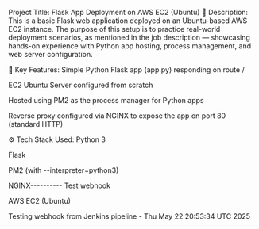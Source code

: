  Project Title: Flask App Deployment on AWS EC2 (Ubuntu)
🔧 Description:
This is a basic Flask web application deployed on an Ubuntu-based AWS EC2 instance. The purpose of this setup is to practice real-world deployment scenarios, as mentioned in the job description — showcasing hands-on experience with Python app hosting, process management, and web server configuration.

📌 Key Features:
Simple Python Flask app (app.py) responding on route /

EC2 Ubuntu Server configured from scratch

Hosted using PM2 as the process manager for Python apps

Reverse proxy configured via NGINX to expose the app on port 80 (standard HTTP)

⚙️ Tech Stack Used:
Python 3

Flask

PM2 (with --interpreter=python3)

NGINX---------- Test webhook

AWS EC2 (Ubuntu)

Testing webhook from Jenkins pipeline - Thu May 22 20:53:34 UTC 2025
